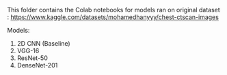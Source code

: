 This folder contains the Colab notebooks for models ran on original dataset : https://www.kaggle.com/datasets/mohamedhanyyy/chest-ctscan-images

Models:
1. 2D CNN (Baseline)
2. VGG-16
3. ResNet-50
4. DenseNet-201
